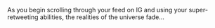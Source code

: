 As you begin scrolling through your feed on IG and using your 
super-retweeting abilities, the realities of the universe fade...
